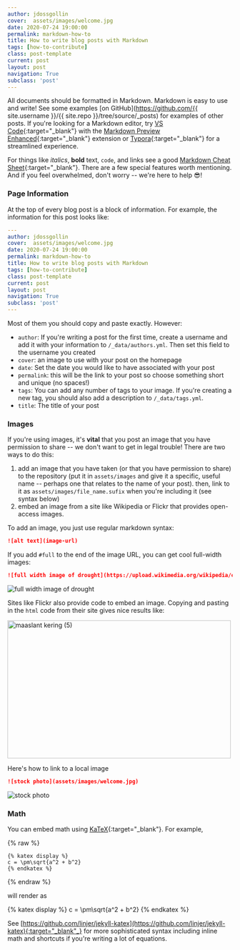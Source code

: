 ```yaml
---
author: jdossgollin
cover:  assets/images/welcome.jpg
date: 2020-07-24 19:00:00
permalink: markdown-how-to
title: How to write blog posts with Markdown
tags: [how-to-contribute]
class: post-template
current: post
layout: post
navigation: True
subclass: 'post'
---
```


All documents should be formatted in Markdown.
Markdown is easy to use and write!
See some examples [on GitHub](https://github.com/{{ site.username }}/{{ site.repo }}/tree/source/_posts) for examples of other posts.
If you're looking for a Markdown editor, try [VS Code](https://code.visualstudio.com/){:target="_blank"} with the [Markdown Preview Enhanced](https://marketplace.visualstudio.com/items?itemName=shd101wyy.markdown-preview-enhanced){:target="_blank"} extension or [Typora](https://typora.io/){:target="_blank"} for a streamlined experience.

For things like *italics*, **bold** text, `code`, and links see a good [Markdown Cheat Sheet](https://www.markdownguide.org/cheat-sheet/){:target="_blank"}.
There are a few special features worth mentioning.
And if you feel overwhelmed, don't worry -- we're here to help 😎!

### Page Information

At the top of every blog post is a block of information.
For example, the information for this post looks like:

```yml
---
author: jdossgollin
cover:  assets/images/welcome.jpg
date: 2020-07-24 19:00:00
permalink: markdown-how-to
title: How to write blog posts with Markdown
tags: [how-to-contribute]
class: post-template
current: post
layout: post
navigation: True
subclass: 'post'
---
```

Most of them you should copy and paste exactly.
However:

* `author`: If you're writing a post for the first time, create a username and add it with your information to `/_data/authors.yml`. Then set this field to the username you created
* `cover`: an image to use with your post on the homepage
* `date`: Set the date you would like to have associated with your post
* `permalink`: this will be the link to your post so choose something short and unique (no spaces!)
* `tags`: You can add any number of tags to your image. If you're creating a new tag, you should also add a description to `/_data/tags.yml`.
* `title`: The title of your post

### Images

If you're using images, it's **vital** that you post an image that you have permission to share -- we don't want to get in legal trouble!
There are two ways to do this:

1. add an image that you have taken (or that you have permission to share) to the repository (put it in `assets/images` and give it a specific, useful name -- perhaps one that relates to the name of your post). then, link to it as `assets/images/file_name.sufix` when you're including it (see syntax below)
1. embed an image from a site like Wikipedia or Flickr that provides open-access images.

To add an image, you just use regular markdown syntax:

```markdown
![alt text](image-url)
```

If you add `#full` to the end of the image URL, you can get cool full-width images:

```markdown
![full width image of drought](https://upload.wikimedia.org/wikipedia/commons/4/4e/Drought_in_the_Valley.JPG#full)
```

![full width image of drought](https://upload.wikimedia.org/wikipedia/commons/4/4e/Drought_in_the_Valley.JPG#full)

Sites like Flickr also provide code to embed an image.
Copying and pasting in the `html` code from their site gives nice results like:

<a data-flickr-embed="true" href="https://www.flickr.com/photos/bertknot/8180659592/in/gallery-188632717@N05-72157714493410492/" title="maaslant kering (5)"><img src="https://live.staticflickr.com/8200/8180659592_ec99b73c75.jpg" width="500" height="309" alt="maaslant kering (5)"></a><script async src="//embedr.flickr.com/assets/client-code.js" charset="utf-8"></script>

Here's how to link to a local image

```markdown
![stock photo](assets/images/welcome.jpg)
```

![stock photo](assets/images/welcome.jpg)

### Math

You can embed math using [KaTeX](https://katex.org/){:target="_blank"}.
For example,

{% raw %}
```jekyll
{% katex display %}
c = \pm\sqrt{a^2 + b^2}
{% endkatex %}
```
{% endraw %}

will render as

{% katex display %}
c = \pm\sqrt{a^2 + b^2}
{% endkatex %}

See [https://github.com/linjer/jekyll-katex](https://github.com/linjer/jekyll-katex){:target="_blank"_} for more sophisticated syntax including inline math and shortcuts if you're writing a lot of equations.
